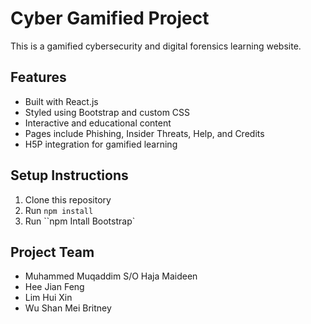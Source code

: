 # Cyber Gamified Project

This is a gamified cybersecurity and digital forensics learning website.

## Features
- Built with React.js
- Styled using Bootstrap and custom CSS
- Interactive and educational content
- Pages include Phishing, Insider Threats, Help, and Credits
- H5P integration for gamified learning

## Setup Instructions

1. Clone this repository
2. Run `npm install`
3. Run ``npm Intall Bootstrap`

## Project Team

- Muhammed Muqaddim S/O Haja Maideen
- Hee Jian Feng
- Lim Hui Xin
- Wu Shan Mei Britney
